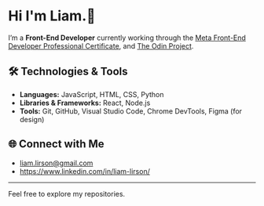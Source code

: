 # Hi I'm Liam.👋

I’m a **Front-End Developer** currently working through the [Meta Front-End Developer Professional Certificate](https://www.coursera.org/professional-certificates/meta-front-end-developer), and [The Odin Project](https://www.theodinproject.com/).

## 🛠️ Technologies & Tools
- **Languages:** JavaScript, HTML, CSS, Python
- **Libraries & Frameworks:** React, Node.js
- **Tools:** Git, GitHub, Visual Studio Code, Chrome DevTools, Figma (for design)

## 🌐 Connect with Me
- liam.lirson@gmail.com
- https://www.linkedin.com/in/liam-lirson/
---

Feel free to explore my repositories.

<!---
LiamJPOS/LiamJPOS is a ✨ special ✨ repository because its `README.md` (this file) appears on your GitHub profile.
You can click the Preview link to take a look at your changes.
--->
